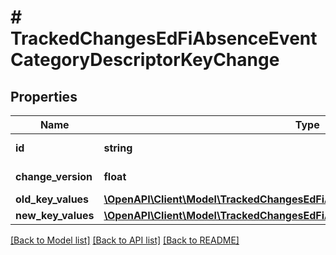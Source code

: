 # # TrackedChangesEdFiAbsenceEventCategoryDescriptorKeyChange

## Properties

Name | Type | Description | Notes
------------ | ------------- | ------------- | -------------
**id** | **string** | Resource identifier | [optional]
**change_version** | **float** | Change version | [optional]
**old_key_values** | [**\OpenAPI\Client\Model\TrackedChangesEdFiAbsenceEventCategoryDescriptorKey**](TrackedChangesEdFiAbsenceEventCategoryDescriptorKey.md) |  | [optional]
**new_key_values** | [**\OpenAPI\Client\Model\TrackedChangesEdFiAbsenceEventCategoryDescriptorKey**](TrackedChangesEdFiAbsenceEventCategoryDescriptorKey.md) |  | [optional]

[[Back to Model list]](../../README.md#models) [[Back to API list]](../../README.md#endpoints) [[Back to README]](../../README.md)
